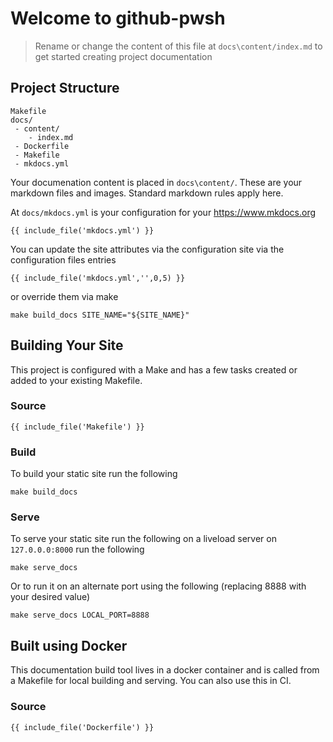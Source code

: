# Welcome to github-pwsh

> Rename or change the content of this file at `docs\content/index.md`
  to get started creating project documentation

## Project Structure

```
Makefile
docs/
 - content/
    - index.md
 - Dockerfile
 - Makefile
 - mkdocs.yml
```

Your documenation content is placed in `docs\content/`. These are your markdown files and images. Standard markdown rules apply here.

At `docs/mkdocs.yml` is your configuration for your <a href="https://www.mkdocs.org/user-guide/configuration/" target="_blank">https://www.mkdocs.org</a>

```
{{ include_file('mkdocs.yml') }}
```

You can update the site attributes via the configuration site via the configuration files entries

```
{{ include_file('mkdocs.yml','',0,5) }}
```

or override them via make
```
make build_docs SITE_NAME="${SITE_NAME}"
```

## Building Your Site
This project is configured with a Make and has a few tasks created or added to your existing Makefile.

### Source
```
{{ include_file('Makefile') }}
```

### Build

To build your static site run the following

```
make build_docs
```

### Serve

To serve your static site run the following on a liveload server on `127.0.0.0:8000` run the following

```
make serve_docs
```

Or to run it on an alternate port using the following (replacing 8888 with your desired value)

```
make serve_docs LOCAL_PORT=8888
```

## Built using Docker

This documentation build tool lives in a docker container and is called from a Makefile for local building and serving. You can also use this in CI.

### Source
```
{{ include_file('Dockerfile') }}
```
